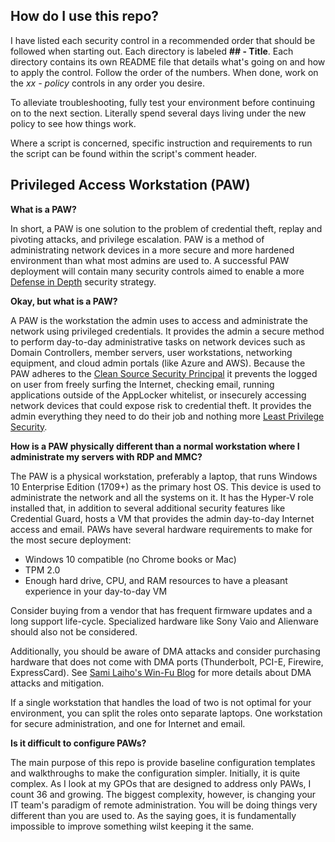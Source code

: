 ## How do I use this repo?

I have listed each security control in a recommended order that should be followed when starting out.  Each directory is labeled **## - Title**.  Each directory contains its own README file that details what's going on and how to apply the control. Follow the order of the numbers.  When done, work on the *xx - policy* controls in any order you desire. 

To alleviate troubleshooting, fully test your environment before continuing on to the next section.  Literally spend several days living under the new policy to see how things work. 

Where a script is concerned, specific instruction and requirements to run the script can be found within the script's comment header.

## Privileged Access Workstation (PAW)

**What is a PAW?**

In short, a PAW is one solution to the problem of credential theft, replay and pivoting attacks, and privilege escalation.  PAW is a method of administrating network devices in a more secure and more hardened environment than what most admins are used to.  A successful PAW deployment will contain many security controls aimed to enable a more [Defense in Depth](https://en.wikipedia.org/wiki/Defense_in_depth_(computing)) security strategy.

**Okay, but what is a PAW?**

A PAW is the workstation the admin uses to access and administrate the network using privileged credentials.  It provides the admin a secure method to perform day-to-day administrative tasks on network devices such as Domain Controllers, member servers, user workstations, networking equipment, and cloud admin portals (like Azure and AWS).  Because the PAW adheres to the [Clean Source Security Principal](https://docs.microsoft.com/en-us/windows-server/identity/securing-privileged-access/securing-privileged-access-reference-material#CSP_BM) it prevents the logged on user from freely surfing the Internet, checking email, running applications outside of the AppLocker whitelist, or insecurely accessing network devices that could expose risk to credential theft.  It provides the admin everything they need to do their job and nothing more [Least Privilege Security](https://en.wikipedia.org/wiki/Principle_of_least_privilege).

**How is a PAW physically different than a normal workstation where I administrate my servers with RDP and MMC?**

The PAW is a physical workstation, preferably a laptop, that runs Windows 10 Enterprise Edition (1709+) as the primary host OS.  This device is used to administrate the network and all the systems on it.  It has the Hyper-V role installed that, in addition to several additional security features like Credential Guard, hosts a VM that provides the admin day-to-day Internet access and email.  PAWs have several hardware requirements to make for the most secure deployment:

- Windows 10 compatible (no Chrome books or Mac)
- TPM 2.0
- Enough hard drive, CPU, and RAM resources to have a pleasant experience in your day-to-day VM

Consider buying from a vendor that has frequent firmware updates and a long support life-cycle.  Specialized hardware like Sony Vaio and Alienware should also not be considered.

Additionally, you should be aware of DMA attacks and consider purchasing hardware that does not come with DMA ports (Thunderbolt, PCI-E, Firewire, ExpressCard).  See [Sami Laiho's Win-Fu Blog](http://blog.win-fu.com/2017/02/the-true-story-of-windows-10-and-dma.html) for more details about DMA attacks and mitigation.

If a single workstation that handles the load of two is not optimal for your environment, you can split the roles onto separate laptops.  One workstation for secure administration, and one for Internet and email.  

**Is it difficult to configure PAWs?**

The main purpose of this repo is provide baseline configuration templates and walkthroughs to make the configuration simpler.  Initially, it is quite complex.  As I look at my GPOs that are designed to address only PAWs, I count 36 and growing.  The biggest complexity, however, is changing your IT team's paradigm of remote administration.  You will be doing things very different than you are used to.  As the saying goes, it is fundamentally impossible to improve something wilst keeping it the same.
